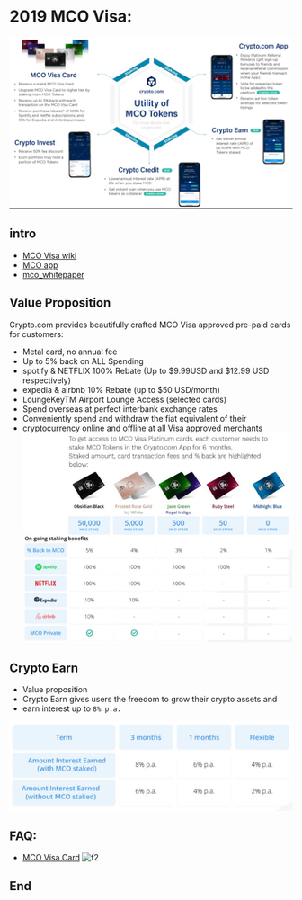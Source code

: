 # 2019 MCO Visa:
![f1](https://github.com/HCH1/blog/blob/master/fig/mco1.JPG)

## intro
- [MCO Visa wiki](https://www.google.com.tw/search?source=hp&ei=JzIkXMrUB42y9QOcxZ6YAg&q=MCO+Visa+wiki)
- [MCO app](https://crypto.com/en/wallet.html)
- [mco_whitepaper](https://crypto.com/images/mco_whitepaper.pdf)

## Value Proposition
Crypto.com provides beautifully crafted MCO Visa approved pre-paid cards for customers:
- Metal card, no annual fee
- Up to 5% back on ALL Spending
- spotify & NETFLIX 100% Rebate (Up to $9.99USD and $12.99 USD respectively)
- expedia & airbnb 10% Rebate (up to $50 USD/month)
- LoungeKeyTM Airport Lounge Access (selected cards)
- Spend overseas at perfect interbank exchange rates
- Conveniently spend and withdraw the fiat equivalent of their
- cryptocurrency online and offline at all Visa approved merchants
![f3](https://github.com/HCH1/blog/blob/master/fig/mco3.JPG)

## Crypto Earn
- Value proposition
- Crypto Earn gives users the freedom to grow their crypto assets and
- earn interest up to ```8% p.a.```

![f2](https://github.com/HCH1/blog/blob/master/fig/mco2.JPG)

## FAQ:
- [MCO Visa Card](https://help.crypto.com/en/collections/260584-mco-visa-card#mco-visa-card-features)
![f2](https://github.com/HCH1/blog/blob/master/fig/.png)

## End
